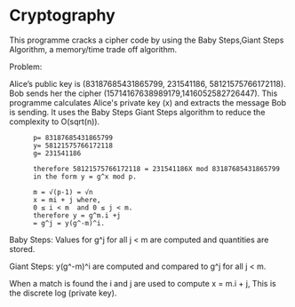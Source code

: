 # Cryptography
This programme cracks a cipher code by using the Baby Steps,Giant Steps Algorithm, a memory/time trade off algorithm.

Problem:

Alice’s public key is (83187685431865799, 231541186, 58121575766172118).
Bob sends her the cipher (15714167638989179,1416052582726447).
This programme calculates Alice's private key (x) and extracts the message Bob is sending.
It uses the Baby Steps Giant Steps algorithm to reduce the complexity to O(sqrt(n)).


          p= 83187685431865799
          y= 58121575766172118 
          g= 231541186

          therefore 58121575766172118 = 231541186X mod 83187685431865799
          in the form y = g^x mod p.
          
          m = √(p-1) = √n
          x = mi + j where,
          0 ≤ i < m  and 0 ≤ j < m.
          therefore y = g^m.i +j 
          = g^j = y(g^-m)^i.
          
Baby Steps:
          Values for g^j for all j < m are computed and quantities are stored.
          
Giant Steps:
          y(g^-m)^i are computed and compared to g^j for all j < m.

When a match is found the i and j are used to compute x = m.i + j,
This is the discrete log (private key).


